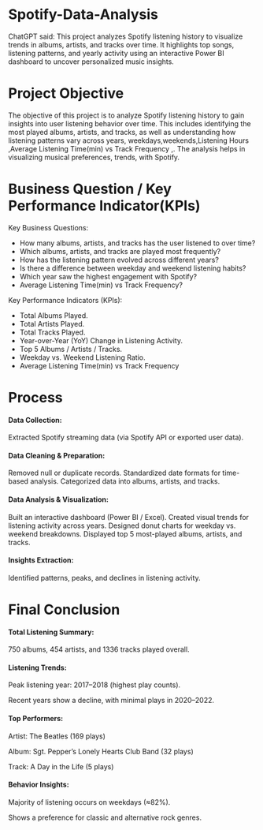 # Spotify-Data-Analysis
ChatGPT said:  This project analyzes Spotify listening history to visualize trends in albums, artists, and tracks over time. It highlights top songs, listening patterns, and yearly activity using an interactive Power BI dashboard to uncover personalized music insights.

# Project Objective 
The objective of this project is to analyze Spotify listening history to gain insights into user listening behavior over time. This includes identifying the most played albums, artists, and tracks, as well as understanding how listening patterns vary across years, weekdays,weekends,Listening Hours ,Average Listening Time(min) vs Track Frequency ,. The analysis helps in visualizing musical preferences, trends, with Spotify.

# Business Question / Key Performance Indicator(KPIs)
Key Business Questions:

* How many albums, artists, and tracks has the user listened to over time?
* Which albums, artists, and tracks are played most frequently?
* How has the listening pattern evolved across different years?
* Is there a difference between weekday and weekend listening habits?
* Which year saw the highest engagement with Spotify?
* Average Listening Time(min) vs Track Frequency?

Key Performance Indicators (KPIs):

* Total Albums Played.
* Total Artists Played.
* Total Tracks Played.
* Year-over-Year (YoY) Change in Listening Activity.
* Top 5 Albums / Artists / Tracks.
* Weekday vs. Weekend Listening Ratio.
* Average Listening Time(min) vs Track Frequency

# Process

<h4>Data Collection:</h4>Extracted Spotify streaming data (via Spotify API or exported user data).

<h4>Data Cleaning & Preparation:</h4>Removed null or duplicate records.
Standardized date formats for time-based analysis.
Categorized data into albums, artists, and tracks.

<h4>Data Analysis & Visualization:</h4>
Built an interactive dashboard (Power BI / Excel).
Created visual trends for listening activity across years.
Designed donut charts for weekday vs. weekend breakdowns.
Displayed top 5 most-played albums, artists, and tracks.

<h4>Insights Extraction:</h4>
Identified patterns, peaks, and declines in listening activity.


# Final Conclusion

<h4>Total Listening Summary:</h4>750 albums, 454 artists, and 1336 tracks played overall.

<h4>Listening Trends:</h4>Peak listening year: 2017–2018 (highest play counts).

Recent years show a decline, with minimal plays in 2020–2022.

<h4>Top Performers:</h4>

Artist: The Beatles (169 plays)

Album: Sgt. Pepper’s Lonely Hearts Club Band (32 plays)

Track: A Day in the Life (5 plays)

<h4>Behavior Insights:</h4>

Majority of listening occurs on weekdays (≈82%).

Shows a preference for classic and alternative rock genres.

